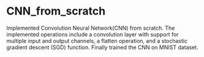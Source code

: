 # CNN_from_scratch
Implemented Convolution Neural Network(CNN) from scratch. The implemented operations include a convolution layer with support for multiple input and output channels, a flatten operation, and a stochastic gradient descent (SGD) function. Finally trained the CNN on MNIST dataset.
